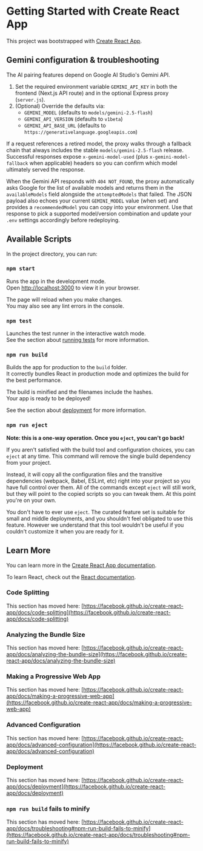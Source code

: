 # Getting Started with Create React App

This project was bootstrapped with [Create React App](https://github.com/facebook/create-react-app).

## Gemini configuration & troubleshooting

The AI pairing features depend on Google AI Studio's Gemini API.

1. Set the required environment variable `GEMINI_API_KEY` in both the frontend (Next.js API route) and in the optional Express proxy (`server.js`).
2. (Optional) Override the defaults via:
   - `GEMINI_MODEL` (defaults to `models/gemini-2.5-flash`)
   - `GEMINI_API_VERSION` (defaults to `v1beta`)
   - `GEMINI_API_BASE_URL` (defaults to `https://generativelanguage.googleapis.com`)

If a request references a retired model, the proxy walks through a fallback chain that always includes the stable `models/gemini-2.5-flash` release. Successful responses expose `x-gemini-model-used` (plus `x-gemini-model-fallback` when applicable) headers so you can confirm which model ultimately served the response.

When the Gemini API responds with `404 NOT_FOUND`, the proxy automatically asks Google for the list of available models and returns them in the `availableModels` field alongside the `attemptedModels` that failed. The JSON payload also echoes your current `GEMINI_MODEL` value (when set) and provides a `recommendedModel` you can copy into your environment. Use that response to pick a supported model/version combination and update your `.env` settings accordingly before redeploying.

## Available Scripts

In the project directory, you can run:

### `npm start`

Runs the app in the development mode.\
Open [http://localhost:3000](http://localhost:3000) to view it in your browser.

The page will reload when you make changes.\
You may also see any lint errors in the console.

### `npm test`

Launches the test runner in the interactive watch mode.\
See the section about [running tests](https://facebook.github.io/create-react-app/docs/running-tests) for more information.

### `npm run build`

Builds the app for production to the `build` folder.\
It correctly bundles React in production mode and optimizes the build for the best performance.

The build is minified and the filenames include the hashes.\
Your app is ready to be deployed!

See the section about [deployment](https://facebook.github.io/create-react-app/docs/deployment) for more information.

### `npm run eject`

**Note: this is a one-way operation. Once you `eject`, you can't go back!**

If you aren't satisfied with the build tool and configuration choices, you can `eject` at any time. This command will remove the single build dependency from your project.

Instead, it will copy all the configuration files and the transitive dependencies (webpack, Babel, ESLint, etc) right into your project so you have full control over them. All of the commands except `eject` will still work, but they will point to the copied scripts so you can tweak them. At this point you're on your own.

You don't have to ever use `eject`. The curated feature set is suitable for small and middle deployments, and you shouldn't feel obligated to use this feature. However we understand that this tool wouldn't be useful if you couldn't customize it when you are ready for it.

## Learn More

You can learn more in the [Create React App documentation](https://facebook.github.io/create-react-app/docs/getting-started).

To learn React, check out the [React documentation](https://reactjs.org/).

### Code Splitting

This section has moved here: [https://facebook.github.io/create-react-app/docs/code-splitting](https://facebook.github.io/create-react-app/docs/code-splitting)

### Analyzing the Bundle Size

This section has moved here: [https://facebook.github.io/create-react-app/docs/analyzing-the-bundle-size](https://facebook.github.io/create-react-app/docs/analyzing-the-bundle-size)

### Making a Progressive Web App

This section has moved here: [https://facebook.github.io/create-react-app/docs/making-a-progressive-web-app](https://facebook.github.io/create-react-app/docs/making-a-progressive-web-app)

### Advanced Configuration

This section has moved here: [https://facebook.github.io/create-react-app/docs/advanced-configuration](https://facebook.github.io/create-react-app/docs/advanced-configuration)

### Deployment

This section has moved here: [https://facebook.github.io/create-react-app/docs/deployment](https://facebook.github.io/create-react-app/docs/deployment)

### `npm run build` fails to minify

This section has moved here: [https://facebook.github.io/create-react-app/docs/troubleshooting#npm-run-build-fails-to-minify](https://facebook.github.io/create-react-app/docs/troubleshooting#npm-run-build-fails-to-minify)
